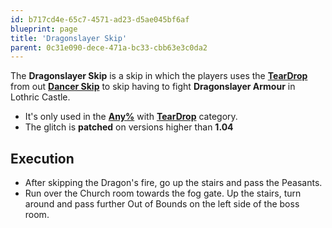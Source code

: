```yaml
---
id: b717cd4e-65c7-4571-ad23-d5ae045bf6af
blueprint: page
title: 'Dragonslayer Skip'
parent: 0c31e090-dece-471a-bc33-cbb63e3c0da2
---
```

The **Dragonslayer Skip** is a skip in which the players uses the **[TearDrop](/darksouls3/teardrop)** from out **[Dancer Skip](/darksouls3/dancer-skip)** to skip having to fight **Dragonslayer Armour** in Lothric Castle.

- It's only used in the **[Any%](/darksouls3/any)** with **[TearDrop](/darksouls3/teardrop)** category.
- The glitch is **patched** on versions higher than **1.04**

## Execution

- After skipping the Dragon's fire, go up the stairs and pass the Peasants.
- Run over the Church room towards the fog gate. Up the stairs, turn around and pass further Out of Bounds on the left side of the boss room.
